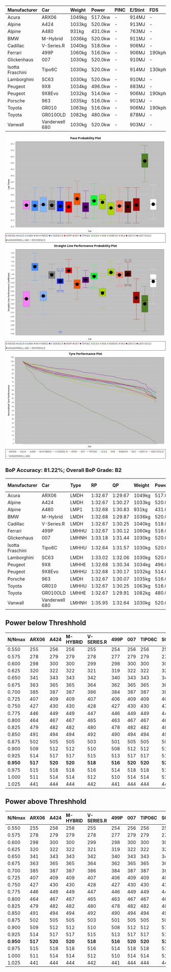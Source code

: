 | Manufacturer     | Car            | Weight | Power   | PINC    | E/Stint | FDS     |
|:-|:-|:-|:-|:-|:-|:-|
| Acura            | ARX06          | 1049kg | 517.0kw |    -    | 914MJ   |    -    |
| Alpine           | A424           | 1033kg | 520.0kw |    -    | 913MJ   |    -    |
| Alpine           | A480           | 931kg  | 431.0kw |    -    | 763MJ   |    -    |
| BMW              | M-Hybrid       | 1036kg | 520.0kw |    -    | 911MJ   |    -    |
| Cadillac         | V-Series.R     | 1040kg | 518.0kw |    -    | 906MJ   |    -    |
| Ferrari          | 499P           | 1060kg | 516.0kw |    -    | 906MJ   | 190kph  |
| Glickenhaus      | 007            | 1030kg | 520.0kw |    -    | 910MJ   |    -    |
| Isotta Fraschini | Tipo6C         | 1030kg | 520.0kw |    -    | 914MJ   | 130kph  |
| Lamborghini      | SC63           | 1030kg | 520.0kw |    -    | 910MJ   |    -    |
| Peugeot          | 9X8            | 1034kg | 496.0kw |    -    | 883MJ   |    -    |
| Peugeot          | 9X8Evo         | 1032kg | 514.0kw |    -    | 906MJ   | 190kph  |
| Porsche          | 963            | 1035kg | 516.0kw |    -    | 901MJ   |    -    |
| Toyota           | GR010          | 1063kg | 516.0kw |    -    | 906MJ   | 190kph  |
| Toyota           | GR010OLD       | 1082kg | 480.0kw |    -    | 878MJ   |    -    |
| Vanwall          | Vanderwell 680 | 1030kg | 520.0kw |    -    | 903MJ   |    -    |

![PACECHART](./IMG/AUTO.png)
![STRAIGHTLINEPERFORMANCECHART](./IMG/AUTO_sp.png)
![TYREPERFORMANCECHART](./IMG/AUTO_tw.png)

### BoP Accuracy: 81.22%; Overall BoP Grade: B2
| Manufacturer     | Car            | Type  | RP      | QP      | Weight | Power¹  | Threshhold | PINC    | Power²   | E/Stint | AVG Vmax  | FDS     | RDLC | L/Stint | BOP-Grade | Model Accuracy | Model Points | Match%  | SimDiff |
|:-|:-|:-|:-|:-|:-|:-|:-|:-|:-|:-|:-|:-|:-|:-|:-|:-|:-|:-|:-|
| Acura            | ARX06          | LMDH  | 1:32.67 | 1:29.67 | 1049kg | 517.0kw | 0.0kph     |    -    | 517.00kw |  914MJ  | 298.63kph |    -    | 1.02 | 39      | -D1       | 100.00%        | 995          | 67.51%  | #       |
| Alpine           | A424           | LMDH  | 1:32.67 | 1:30.27 | 1033kg | 520.0kw | 0.0kph     |    -    | 520.00kw |  913MJ  | 311.62kph |    -    | 1.02 | 39      | -A2       | 86.43%         | 618          | 91.82%  | #       |
| Alpine           | A480           | LMP1  | 1:32.68 | 1:30.83 |  931kg | 431.0kw | 0.0kph     |    -    | 431.00kw |  763MJ  | 298.02kph |    -    | 0.99 | 37      | ~A1       | 68.63%         | 967          | 100.00% | ±0.11s  |
| BMW              | M-Hybrid       | LMDH  | 1:32.68 | 1:29.87 | 1036kg | 520.0kw | 0.0kph     |    -    | 520.00kw |  911MJ  | 308.43kph |    -    | 1.02 | 39      | -B1       | 93.77%         | 1672         | 87.52%  | #       |
| Cadillac         | V-Series.R     | LMDH  | 1:32.67 | 1:30.25 | 1040kg | 518.0kw | 0.0kph     |    -    | 518.00kw |  906MJ  | 304.54kph |    -    | 1.02 | 39      | -A2       | 83.12%         | 1921         | 94.19%  | ±1.58s  |
| Ferrari          | 499P           | LMHHU | 1:32.67 | 1:30.12 | 1060kg | 516.0kw | 0.0kph     |    -    | 516.00kw |  906MJ  | 308.04kph | 190kph  | 1.02 | 39      | ~A1       | 69.49%         | 1950         | 100.00% | ±1.73s  |
| Glickenhaus      | 007            | LMHNH | 1:33.18 | 1:31.44 | 1030kg | 520.0kw | 0.0kph     |    -    | 520.00kw |  910MJ  | 305.34kph |    -    | 0.97 | 39      | ~A1       | 89.50%         | 1518         | 100.00% | ±2.57s  |
| Isotta Fraschini | Tipo6C         | LMHHU | 1:32.64 | 1:31.57 | 1030kg | 520.0kw | 0.0kph     |    -    | 520.00kw |  914MJ  | 307.01kph | 130kph  | 1.07 | 39      | +C2       | 73.56%         | 64           | 73.08%  | #       |
| Lamborghini      | SC63           | LMDH  | 1:33.02 | 1:32.06 | 1030kg | 520.0kw | 0.0kph     |    -    | 520.00kw |  910MJ  | 308.06kph |    -    | 1.05 | 39      | +B1       | 95.82%         | 459          | 88.52%  | #       |
| Peugeot          | 9X8            | LMHHE | 1:32.68 | 1:30.34 | 1034kg | 496.0kw | 0.0kph     |    -    | 496.00kw |  883MJ  | 298.75kph |    -    | 1.03 | 39      | -A2       | 88.75%         | 2383         | 91.26%  | ±0.93s  |
| Peugeot          | 9X8Evo         | LMHHU | 1:32.68 | 1:30.17 | 1032kg | 514.0kw | 0.0kph     |    -    | 514.00kw |  906MJ  | 308.93kph | 190kph  | 1.03 | 39      | ~A1       | 66.97%         | 221          | 100.00% | #       |
| Porsche          | 963            | LMDH  | 1:32.67 | 1:30.07 | 1035kg | 516.0kw | 0.0kph     |    -    | 516.00kw |  901MJ  | 307.64kph |    -    | 1.02 | 39      | ~A1       | 81.02%         | 5243         | 95.16%  | ±1.85s  |
| Toyota           | GR010          | LMHHU | 1:32.67 | 1:30.25 | 1063kg | 516.0kw | 0.0kph     |    -    | 516.00kw |  906MJ  | 306.44kph | 190kph  | 1.02 | 39      | ~A1       | 73.70%         | 2701         | 99.80%  | ±1.28s  |
| Toyota           | GR010OLD       | LMHHE | 1:32.67 | 1:29.91 | 1082kg | 480.0kw | 0.0kph     |    -    | 480.00kw |  878MJ  | 293.36kph |    -    | 1.01 | 39      | -B1       | 99.03%         | 1536         | 86.13%  | ±0.55s  |
| Vanwall          | Vanderwell 680 | LMHNH | 1:35.95 | 1:32.64 | 1030kg | 520.0kw | 0.0kph     |    -    | 520.00kw |  903MJ  | 298.05kph |    -    | 1.02 | 39      | +Ω2       | 97.01%         | 649          | -56.75% | ±0.59s  |

## Power below Threshhold
| N/Nmax    | ARX06   | A424    | M-HYBRID | V-SERIES.R | 499P    | 007     | TIPO6C  | SC63    | 9X8     | 9X8EVO  | 963     | GR010   | GR010OLD | VANDERWELL 680 | ​     | RPM      | A480    |
|:-|:-|:-|:-|:-|:-|:-|:-|:-|:-|:-|:-|:-|:-|:-|:-|:-|:-|
|  0.550    |  255    |  256    |  256     |  255       |  254    |  256    |  256    |  256    |  244    |  253    |  254    |  254    |  236     |  256           |  ​    |   --     |   -     |
|  0.575    |  278    |  279    |  279     |  278       |  277    |  279    |  279    |  279    |  267    |  276    |  277    |  277    |  258     |  279           |  ​    |   --     |   -     |
|  0.600    |  298    |  300    |  300     |  299       |  298    |  300    |  300    |  300    |  287    |  297    |  298    |  298    |  277     |  300           |  ​    |   --     |   -     |
|  0.625    |  320    |  322    |  322     |  321       |  319    |  322    |  322    |  322    |  307    |  318    |  319    |  319    |  297     |  322           |  ​    |   --     |   -     |
|  0.650    |  341    |  343    |  343     |  342       |  340    |  343    |  343    |  343    |  327    |  339    |  340    |  340    |  317     |  343           |  ​    |   --     |   -     |
|  0.675    |  363    |  365    |  365     |  364       |  362    |  365    |  365    |  365    |  348    |  361    |  362    |  362    |  337     |  365           |  ​    |   --     |   -     |
|  0.700    |  385    |  387    |  387     |  386       |  384    |  387    |  387    |  387    |  369    |  383    |  384    |  384    |  358     |  387           |  ​    |   --     |   -     |
|  0.725    |  407    |  409    |  409     |  407       |  406    |  409    |  409    |  409    |  390    |  404    |  406    |  406    |  378     |  409           |  ​    |   --     |   -     |
|  0.750    |  427    |  430    |  430     |  428       |  427    |  430    |  430    |  430    |  410    |  425    |  427    |  427    |  397     |  430           |  ​    |   --     |   -     |
|  0.775    |  446    |  449    |  449     |  447       |  446    |  449    |  449    |  449    |  429    |  444    |  446    |  446    |  415     |  449           |  ​    |  5000    |  253    |
|  0.800    |  464    |  467    |  467     |  465       |  463    |  467    |  467    |  467    |  445    |  462    |  463    |  463    |  431     |  467           |  ​    |  5500    |  299    |
|  0.825    |  479    |  482    |  482     |  480       |  478    |  482    |  482    |  482    |  460    |  477    |  478    |  478    |  445     |  482           |  ​    |  6000    |  334    |
|  0.850    |  491    |  494    |  494     |  492       |  490    |  494    |  494    |  494    |  471    |  488    |  490    |  490    |  456     |  494           |  ​    |  6500    |  377    |
|  0.875    |  502    |  505    |  505     |  503       |  501    |  505    |  505    |  505    |  481    |  499    |  501    |  501    |  466     |  505           |  ​    |  7000    |  421    |
|  0.900    |  509    |  512    |  512     |  510       |  508    |  512    |  512    |  512    |  488    |  506    |  508    |  508    |  472     |  512           |  ​    |  7500    |  432    |
|  0.925    |  514    |  517    |  517     |  515       |  513    |  517    |  517    |  517    |  493    |  511    |  513    |  513    |  477     |  517           |  ​    |  8000    |  428    |
| **0.950** | **517** | **520** | **520**  | **518**    | **516** | **520** | **520** | **520** | **496** | **514** | **516** | **516** | **480**  | **520**        | **​** | **8500** | **431** |
|  0.975    |  515    |  518    |  518     |  516       |  514    |  518    |  518    |  518    |  494    |  512    |  514    |  514    |  478     |  518           |  ​    |  9000    |  216    |
|  1.000    |  511    |  514    |  514     |  512       |  510    |  514    |  514    |  514    |  491    |  508    |  510    |  510    |  475     |  514           |  ​    |   --     |   -     |
|  1.025    |  441    |  444    |  444     |  442       |  441    |  444    |  444    |  444    |  424    |  439    |  441    |  441    |  410     |  444           |  ​    |   --     |   -     |

## Power above Threshhold
| N/Nmax    | ARX06   | A424    | M-HYBRID | V-SERIES.R | 499P    | 007     | TIPO6C  | SC63    | 9X8     | 9X8EVO  | 963     | GR010   | GR010OLD | VANDERWELL 680 | ​     | RPM      | A480    |
|:-|:-|:-|:-|:-|:-|:-|:-|:-|:-|:-|:-|:-|:-|:-|:-|:-|:-|
|  0.550    |  255    |  256    |  256     |  255       |  254    |  256    |  256    |  256    |  244    |  253    |  254    |  254    |  236     |  256           |  ​    |   --     |   -     |
|  0.575    |  278    |  279    |  279     |  278       |  277    |  279    |  279    |  279    |  267    |  276    |  277    |  277    |  258     |  279           |  ​    |   --     |   -     |
|  0.600    |  298    |  300    |  300     |  299       |  298    |  300    |  300    |  300    |  287    |  297    |  298    |  298    |  277     |  300           |  ​    |   --     |   -     |
|  0.625    |  320    |  322    |  322     |  321       |  319    |  322    |  322    |  322    |  307    |  318    |  319    |  319    |  297     |  322           |  ​    |   --     |   -     |
|  0.650    |  341    |  343    |  343     |  342       |  340    |  343    |  343    |  343    |  327    |  339    |  340    |  340    |  317     |  343           |  ​    |   --     |   -     |
|  0.675    |  363    |  365    |  365     |  364       |  362    |  365    |  365    |  365    |  348    |  361    |  362    |  362    |  337     |  365           |  ​    |   --     |   -     |
|  0.700    |  385    |  387    |  387     |  386       |  384    |  387    |  387    |  387    |  369    |  383    |  384    |  384    |  358     |  387           |  ​    |   --     |   -     |
|  0.725    |  407    |  409    |  409     |  407       |  406    |  409    |  409    |  409    |  390    |  404    |  406    |  406    |  378     |  409           |  ​    |   --     |   -     |
|  0.750    |  427    |  430    |  430     |  428       |  427    |  430    |  430    |  430    |  410    |  425    |  427    |  427    |  397     |  430           |  ​    |   --     |   -     |
|  0.775    |  446    |  449    |  449     |  447       |  446    |  449    |  449    |  449    |  429    |  444    |  446    |  446    |  415     |  449           |  ​    |  5000    |  253    |
|  0.800    |  464    |  467    |  467     |  465       |  463    |  467    |  467    |  467    |  445    |  462    |  463    |  463    |  431     |  467           |  ​    |  5500    |  299    |
|  0.825    |  479    |  482    |  482     |  480       |  478    |  482    |  482    |  482    |  460    |  477    |  478    |  478    |  445     |  482           |  ​    |  6000    |  334    |
|  0.850    |  491    |  494    |  494     |  492       |  490    |  494    |  494    |  494    |  471    |  488    |  490    |  490    |  456     |  494           |  ​    |  6500    |  377    |
|  0.875    |  502    |  505    |  505     |  503       |  501    |  505    |  505    |  505    |  481    |  499    |  501    |  501    |  466     |  505           |  ​    |  7000    |  421    |
|  0.900    |  509    |  512    |  512     |  510       |  508    |  512    |  512    |  512    |  488    |  506    |  508    |  508    |  472     |  512           |  ​    |  7500    |  432    |
|  0.925    |  514    |  517    |  517     |  515       |  513    |  517    |  517    |  517    |  493    |  511    |  513    |  513    |  477     |  517           |  ​    |  8000    |  428    |
| **0.950** | **517** | **520** | **520**  | **518**    | **516** | **520** | **520** | **520** | **496** | **514** | **516** | **516** | **480**  | **520**        | **​** | **8500** | **431** |
|  0.975    |  515    |  518    |  518     |  516       |  514    |  518    |  518    |  518    |  494    |  512    |  514    |  514    |  478     |  518           |  ​    |  9000    |  216    |
|  1.000    |  511    |  514    |  514     |  512       |  510    |  514    |  514    |  514    |  491    |  508    |  510    |  510    |  475     |  514           |  ​    |   --     |   -     |
|  1.025    |  441    |  444    |  444     |  442       |  441    |  444    |  444    |  444    |  424    |  439    |  441    |  441    |  410     |  444           |  ​    |   --     |   -     |
